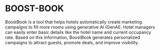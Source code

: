 # BOOST-BOOK
BoostBook is a tool that helps hotels automatically create marketing campaigns to fill more rooms using generative AI (GenAI). Hotel managers can easily enter basic details like the hotel name and current occupancy rate. Based on this information, BoostBook generates personalized campaigns to attract guests, promote deals, and improve visibility. 
